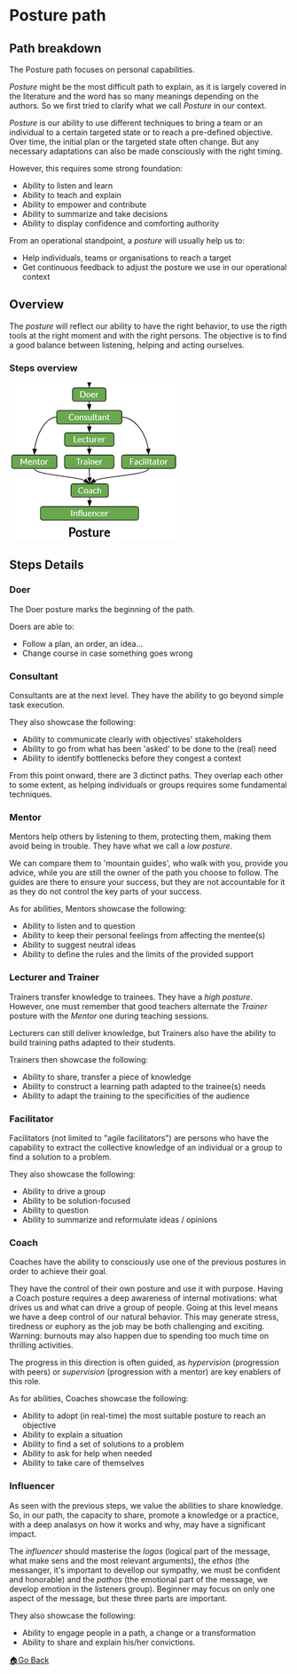 # Posture path

## Path breakdown

The Posture path focuses on personal capabilities.

_Posture_ might be the most difficult path to explain, as it is largely covered in the literature and the word has so many meanings depending on the authors.
So we first tried to clarify what we call _Posture_ in our context.

_Posture_ is our ability to use different techniques to bring a team or an individual to a certain targeted state or to reach a pre-defined objective.
Over time, the initial plan or the targeted state often change. But any necessary adaptations can also be made consciously with the right timing.

However, this requires some strong foundation:
- Ability to listen and learn
- Ability to teach and explain
- Ability to empower and contribute
- Ability to summarize and take decisions
- Ability to display confidence and comforting authority

From an operational standpoint, a _posture_ will usually help us to:
- Help individuals, teams or organisations to reach a target
- Get continuous feedback to adjust the posture we use in our operational context

## Overview

The _posture_ will reflect our ability to have the right behavior, to use the rigth tools at the right moment and with the right persons. The objective is to find a good balance between listening, helping and acting ourselves.

### Steps overview

![Practices and Domains steps overviews](../images/steps-posture.png)

## Steps Details

### Doer

The Doer posture marks the beginning of the path.

Doers are able to:
- Follow a plan, an order, an idea...
- Change course in case something goes wrong


### Consultant

Consultants are at the next level. They have the ability to go beyond simple task execution.

They also showcase the following:
- Ability to communicate clearly with objectives' stakeholders
- Ability to go from what has been 'asked' to be done to the (real) need
- Ability to identify bottlenecks before they congest a context


From this point onward, there are 3 dictinct paths. They overlap each other to some extent, as helping individuals or groups requires some fundamental techniques.


### Mentor

Mentors help others by listening to them, protecting them, making them avoid being in trouble.
They have what we call a _low posture_.

We can compare them to 'mountain guides', who walk with you, provide you advice, while you are still the owner of the path you choose to follow.
The guides are there to ensure your success, but they are not accountable for it as they do not control the key parts of your success.

As for abilities, Mentors showcase the following:
- Ability to listen and to question
- Ability to keep their personal feelings from affecting the mentee(s)
- Ability to suggest neutral ideas
- Ability to define the rules and the limits of the provided support


### Lecturer and Trainer

Trainers transfer knowledge to trainees.
They have a _high posture_.
However, one must remember that good teachers alternate the _Trainer_ posture with the _Mentor_ one during teaching sessions.

Lecturers can still deliver knowledge, but Trainers also have the ability to build training paths adapted to their students.

Trainers then showcase the following:
- Ability to share, transfer a piece of knowledge
- Ability to construct a learning path adapted to the trainee(s) needs
- Ability to adapt the training to the specificities of the audience


### Facilitator

Facilitators (not limited to "agile facilitators") are persons who have the capability to extract the collective knowledge of an individual or a group to find a solution to a problem.

They also showcase the following:
- Ability to drive a group
- Ability to be solution-focused
- Ability to question
- Ability to summarize and reformulate ideas / opinions


### Coach

Coaches have the ability to consciously use one of the previous postures in order to achieve their goal.

They have the control of their own posture and use it with purpose.
Having a Coach posture requires a deep awareness of internal motivations: what drives us and what can drive a group of people.
Going at this level means we have a deep control of our natural behavior. This may generate stress, tiredness or euphory as the job may be both challenging and exciting.
Warning: burnouts may also happen due to spending too much time on thrilling activities.

The progress in this direction is often guided, as _hypervision_ (progression with peers) or _supervision_ (progression with a mentor) are key enablers of this role.

As for abilities, Coaches showcase the following:
- Ability to adopt (in real-time) the most suitable posture to reach an objective
- Ability to explain a situation
- Ability to find a set of solutions to a problem
- Ability to ask for help when needed
- Ability to take care of themselves


### Influencer

As seen with the previous steps, we value the abilities to share knowledge. So, in our path, the capacity to share, promote a knowledge or  a practice, with a deep analasys on how it works and why, may have a significant impact.

The _influencer_ should masterise the _logos_ (logical part of the message, what make sens and the most relevant arguments), the _ethos_ (the messanger, it's important to devellop our sympathy, we must be confident and honorable) and the _pathos_ (the emotional part of the message, we develop emotion in the listeners group).  Beginner may focus on only one aspect of the message, but these three parts are important.

They also showcase the following:
- Ability to engage people in a path, a change or a transformation
- Ability to share and explain his/her convictions.


[🏠Go Back](../README.md)
